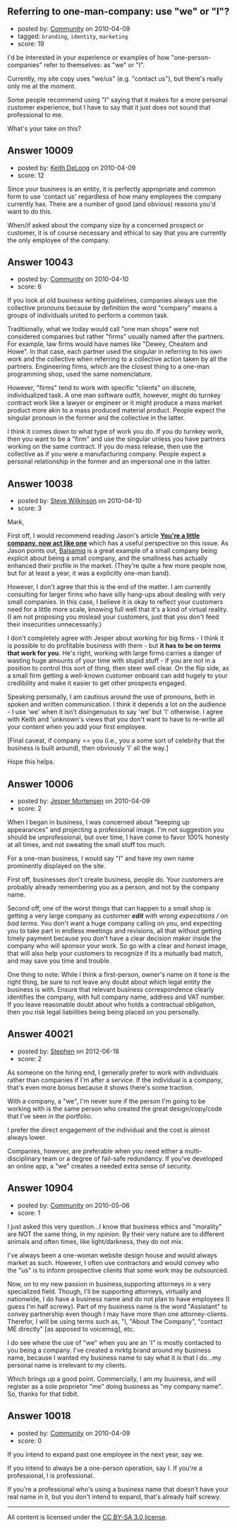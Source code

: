 ## Referring to one-man-company: use "we" or "I"?

- posted by: [Community](https://stackexchange.com/users/-1/-1-community) on 2010-04-09
- tagged: `branding`, `identity`, `marketing`
- score: 19

I'd be interested in your experience or examples of how "one-person-companies" refer to themselves: as "we" or "I".

Currently, my site copy uses "we/us" (e.g. "contact us"), but there's really only me at the moment.

Some people recommend using "I" saying that it makes for a more personal customer experience, but I have to say that it just does not sound that professional to me. 

What's your take on this?


## Answer 10009

- posted by: [Keith DeLong](https://stackexchange.com/users/-1/888-keith-delong) on 2010-04-09
- score: 12

Since your business is an entity, it is perfectly appropriate and common form to use 'contact us' regardless of how many employees the company currently has. There are a number of good (and obvious) reasons you'd want to do this. 

When/if asked about the company size by a concerned prospect or customer, it is of course necessary and ethical to say that you are currently the only employee of the company.


## Answer 10043

- posted by: [Community](https://stackexchange.com/users/-1/-1-community) on 2010-04-10
- score: 6

If you look at old business writing guidelines, companies always use the collective pronouns because by definition the word "company" means a groups of individuals united to perform a common task. 

Traditionally, what we today would call "one man shops" were not considered companies but rather "firms" usually named after the partners. For example, law firms would have names like "Dewey, Cheatem and Howe". In that case, each partner used the singular in referring to his own work and the collective when referring to a collective action taken by all the partners. Engineering firms, which are the closest thing to a one-man programming shop, used the same nomenclature.

However, "firms" tend to work with specific "clients" on discrete, individualized task. A one man software outfit, however, might do turnkey contract work like a lawyer or engineer or it might produce a mass market product more akin to a mass produced material product. People expect the singular pronoun in the former and the collective in the latter. 

I think it comes down to what type of work you do. If you do turnkey work, then you want to be a "firm" and use the singular unless you have partners working on the same contract. If you do mass release, then use the collective as if you were a manufacturing company. People expect a personal relationship in the former and an impersonal one in the latter. 


## Answer 10038

- posted by: [Steve Wilkinson](https://stackexchange.com/users/-1/2177-steve-wilkinson) on 2010-04-10
- score: 3

<p>Mark,</p>

<p>First off, I would recommend reading Jason's article <strong><a href="http://blog.asmartbear.com/youre-a-little-company-now-act-like-one.html" rel="nofollow">You're a little company, now act like one</a></strong> which has a useful perspective on this issue.  As Jason points out, <a href="http://www.balsamiq.com/company" rel="nofollow">Balsamiq</a> is a great example of a small company being explicit about being a small company, and the smallness has actually enhanced their profile in the market.  (They're quite a few more people now, but for at least a year, it was a explicitly one-man band).</p>

<p>However, I don't agree that this is the end of the matter.  I am currently consulting for larger firms who have silly hang-ups about dealing with very small companies.  In this case, I believe it is okay to reflect your customers need for a little more scale, knowing full well that it's a kind of virtual reality.  (I am not proposing you mislead your customers, just that you don't feed their insecurities unnecessarily.)  </p>

<p>I don't completely agree with Jesper about working for big firms - I think it is possible to do profitable business with them - but <strong>it has to be on terms that work for you</strong>.  He's right, working with large firms carries a danger of wasting huge amounts of your time with stupid stuff - if you are not in a position to control this sort of thing, then steer well clear.  On the flip side, as a small firm getting a well-known customer onboard can add hugely to your credibility and make it easier to get other prospects engaged.</p>

<p>Speaking personally, I am cautious around the use of pronouns, both in spoken and written communication.  I think it depends a lot on the audience - I use 'we' when it isn't disingenuous to say 'we' but 'I' otherwise.  I agree with Keith and 'unknown's views that you don't want to have to re-write all your content when you add your first employee.</p>

<p>[Final caveat, if company == you (i.e., you a some sort of celebrity that the business is built around), then obviously 'I' all the way.]</p>

<p>Hope this helps.</p>



## Answer 10006

- posted by: [Jesper Mortensen](https://stackexchange.com/users/-1/1261-jesper-mortensen) on 2010-04-09
- score: 2

When I began in business, I was concerned about "keeping up appearances" and projecting a professional image. I'm not suggestion you should be unprofessional, but over time, I have come to favor 100% honesty at all times, and not sweating the small stuff too much.

For a one-man business, I would say "I" and have my own name prominently displayed on the site.

First off, businesses don't create business, people do. Your customers are probably already remembering you as a person, and not by the company name.

Second off, one of the worst things that can happen to a small shop is getting a very large company as customer ***edit** with wrong expecations / on bad terms*. You don't want a huge company calling on you, and expecting you to take part in endless meetings and revisions, all that without getting timely payment because you don't have a clear decision maker inside the company who will sponsor your work. So go with a clear and honest image, that will also help your customers to recognize if its a mutually bad match, and may save you time and trouble.

One thing to note: While I think a first-person, owner's name on it tone is the right thing, be sure to not leave any doubt about which legal entity the business is with. Ensure that relevant business correspondence clearly identifies the company, with full company name, address and VAT number. If you leave reasonable doubt about who holds a contractual obligation, then you risk legal liabilities being being placed on you personally.


## Answer 40021

- posted by: [Stephen](https://stackexchange.com/users/-1/18450-stephen) on 2012-06-18
- score: 2

As someone on the hiring end, I generally prefer to work with individuals rather than companies if I'm after a service.  If the individual is a company, that's even more bonus because it shows there's some traction.

With a company, a "we", I'm never sure if the person I'm going to be working with is the same person who created the great design/copy/code that I've seen in the portfolio.

I prefer the direct engagement of the individual and the cost is almost always lower. 

Companies, however, are preferable when you need either a multi-disciplinary team or a degree of fail-safe redundancy.  If you've developed an online app, a "we" creates a needed extra sense of security.


## Answer 10904

- posted by: [Community](https://stackexchange.com/users/-1/-1-community) on 2010-05-06
- score: 1

I just asked this very question...I know that business ethics and "morality" are NOT the same thing, in my opinion. By their very nature are to different animals and often times, like light/darkness, they do not mix.

I've always been a one-woman website design house and would always market as such. However, I often use contractors and would convey who the "us" is to inform prospective clients that some work may be outsourced.

Now, on to my new passion in business,supporting attorneys in a very specialized field. Though, I'll be supporting attorneys, virtually and nationwide, I do have a business name and do not plan to have employees (I guess I'm half screwy). Part of my business name is the word "Assistant" to convey partnership even though I may have more than one attorney-clients. Therefor, I will be using terms such as, "I, "About The Company", "contact ME directly" [as apposed to voicemsg], etc.

I do see where the use of "we" when you are an 'I" is mostly contacted to you being a company. I've created a mrktg brand around my business name, because I wanted my business name to say what it is that I do...my personal name is irrelevant to my clients.

Which brings up a good point. Commercially, I am my business, and will register as a sole proprietor "me" doing business as "my company name". So, thanks for that tidbit.


## Answer 10018

- posted by: [Community](https://stackexchange.com/users/-1/-1-community) on 2010-04-09
- score: 0

If you intend to expand past one employee in the next year, say we.

If you intend to always be a one-person operation, say I.  If you're a professional, I is professional.

If you're a professional who's using a business name that doesn't have your real name in it, but you don't intend to expand, that's already half screwy.



---

All content is licensed under the [CC BY-SA 3.0 license](https://creativecommons.org/licenses/by-sa/3.0/).
